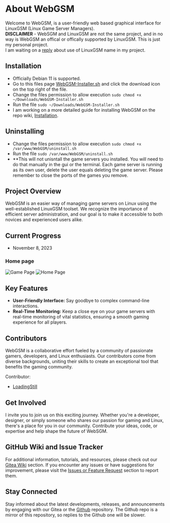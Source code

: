 # About WebGSM

Welcome to WebGSM, is a user-friendly web based graphical interface for LinuxGSM (Linux Game Server Managers).  
**DISCLAIMER** - WebSGM and LinuxGSM are not the same project, and in no way is WebGSM an offical or offically supported by LinuxGSM.  This is just my personal project.  
I am waiting on a [reply](https://github.com/GameServerManagers/LinuxGSM/discussions/4371) about use of LinuxGSM name in my project.

## Installation
- Officially Debian 11 is supported.
- Go to this files page [WebGSM-Installer.sh](https://git.howtoit.com/LoadingStill/WebGSM/src/branch/main/WebGSM-Installer.sh) and click the download icon on the top right of the file.
- Change the files permission to allow execution `sudo chmod +x ~/Downloads/WebGSM-Installer.sh`
- Run the file `sudo ~/Downloads/WebGSM-Installer.sh`
- I am working on a more detailed guide for installing WebGSM on the repo wiki, [Installation](https://git.howtoit.com/LoadingStill/WebGSM/wiki/Installation).

## Uninstalling
- Change the files permission to allow execution `sudo chmod +x /var/www/WebGSM/uninstall.sh`
- Run the file `sudo /var/www/WebGSM/uninstall.sh`
- **This will not unisntall the game servers you installed.  You will need to do that manually in the gui or the terminal.  Each game server is running as its own user, delete the user equals deleting the game server.  Please remember to close the ports of the games you remove.

## Project Overview
WebGSM is an easier way of managing game servers on Linux using the well-established LinuxGSM toolset. We recognize the importance of efficient server administration, and our goal is to make it accessible to both novices and experienced users alike.

## Current Progress
- November 8, 2023
### Home page
![Game Page](https://git.howtoit.com/LoadingStill/WebGSM/src/branch/main/.gitea/ProjectUpdate/Nov-8-2023-Game-Page-Update.png)
![Home Page](https://git.howtoit.com/LoadingStill/WebGSM/src/branch/main/.gitea/ProjectUpdate/Nov-8-2023-Status-Home-Page-Update.png)


## Key Features
- **User-Friendly Interface:** Say goodbye to complex command-line interactions.
- **Real-Time Monitoring:** Keep a close eye on your game servers with real-time monitoring of vital statistics, ensuring a smooth gaming experience for all players.

## Contributors
WebGSM is a collaborative effort fueled by a community of passionate gamers, developers, and Linux enthusiasts. Our contributors come from diverse backgrounds, uniting their skills to create an exceptional tool that benefits the gaming community.

Contributor:
- [LoadingStill](https://git.howtoit.com/LoadingStill)


## Get Involved
I invite you to join us on this exciting journey. Whether you're a developer, designer, or simply someone who shares our passion for gaming and Linux, there's a place for you in our community. Contribute your ideas, code, or expertise and help shape the future of WebSGM.

## GitHub Wiki and Issue Tracker
For additional information, tutorials, and resources, please check out our [Gitea Wiki](https://git.howtoit.com/LoadingStill/WebGSM/wiki) section. If you encounter any issues or have suggestions for improvement, please visit the [Issues or Feature Request](https://git.howtoit.com/LoadingStill/WebGSM/issues) section to report them.

## Stay Connected
Stay informed about the latest developments, releases, and announcements by engaging with our Gitea or the [Github](https://github.com/LoadingStill/WebGSM) repository. The Github repo is a mirror of this repository, so replies to the Github one will be slower.